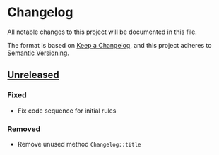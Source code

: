 # Changelog

All notable changes to this project will be documented in this file.

The format is based on [Keep a Changelog](https://keepachangelog.com/en/1.1.0/), and this project adheres to [Semantic Versioning](https://semver.org/spec/v2.0.0.html).

## [Unreleased]

### Fixed

* Fix code sequence for initial rules

### Removed

* Remove unused method `Changelog::title`

[Unreleased]: https://github.com/benwebber/notabene/compare/v0.1.0...HEAD
